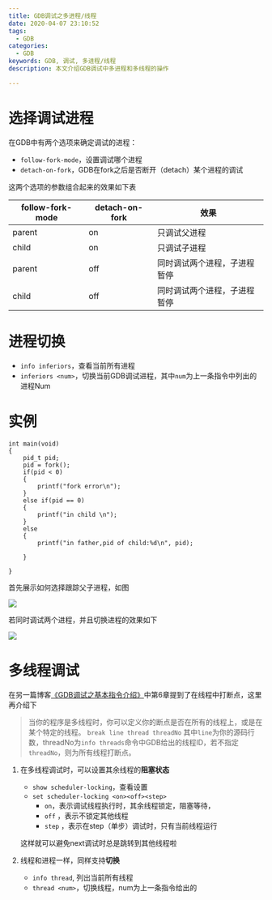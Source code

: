 ```yaml
---
title: GDB调试之多进程/线程
date: 2020-04-07 23:10:52
tags:
  - GDB
categories:
  - GDB
keywords: GDB, 调试, 多进程/线程
description: 本文介绍GDB调试中多进程和多线程的操作

---
```



#  选择调试进程

在GDB中有两个选项来确定调试的进程：
+ `follow-fork-mode`，设置调试哪个进程
+ `detach-on-fork`，GDB在fork之后是否断开（detach）某个进程的调试

这两个选项的参数组合起来的效果如下表

follow-fork-mode | detach-on-fork | 效果
--- | --- | --- 
parent | on | 只调试父进程
child | on | 只调试子进程
parent | off | 同时调试两个进程，子进程暂停
child | off | 同时调试两个进程，子进程暂停


#  进程切换

+ `info inferiors`，查看当前所有进程
+ `inferiors <num>`，切换当前GDB调试进程，其中`num`为上一条指令中列出的进程Num

# 实例

```
int main(void)
{
    pid_t pid;
    pid = fork();
    if(pid < 0)
    {
        printf("fork error\n");
    }
    else if(pid == 0)
    {
        printf("in child \n");
    }
    else
    {
        printf("in father,pid of child:%d\n", pid);

    }

}

```

首先展示如何选择跟踪父子进程，如图

<image src=/images/GDB调试之多进程切换/跟踪父子进程.png>


若同时调试两个进程，并且切换进程的效果如下

<image src=/images/GDB调试之多进程切换/切换进程.png>

# 多线程调试

在另一篇博客[《GDB调试之基本指令介绍》](http://tianyu-code.top/GDB%E8%B0%83%E8%AF%95/GDB%E8%B0%83%E8%AF%95%E4%B9%8B%E5%9F%BA%E6%9C%AC%E6%8C%87%E4%BB%A4%E4%BB%8B%E7%BB%8D/)中第6章提到了在线程中打断点，这里再介绍下
> 当你的程序是多线程时，你可以定义你的断点是否在所有的线程上，或是在某个特定的线程。
`break line thread threadNo`
其中`line`为你的源码行数，threadNo为`info threads`命令中GDB给出的线程ID，若不指定`threadNo`，则为所有线程打断点。

1. 在多线程调试时，可以设置其余线程的**阻塞状态**
    + `show scheduler-locking`，查看设置
    + `set scheduler-locking <on><off><step>`
        + `on`，表示调试线程执行时，其余线程锁定，阻塞等待，
        + `off` ，表示不锁定其他线程
        + `step` ，表示在step（单步）调试时，只有当前线程运行

    这样就可以避免next调试时总是跳转到其他线程啦

2. 线程和进程一样，同样支持**切换**
    + `info thread`, 列出当前所有线程
    + `thread <num>`，切换线程，num为上一条指令给出的



